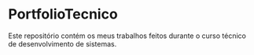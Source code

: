 # PortfolioTecnico
Este repositório contém os meus trabalhos feitos durante o curso técnico de desenvolvimento de sistemas. 
